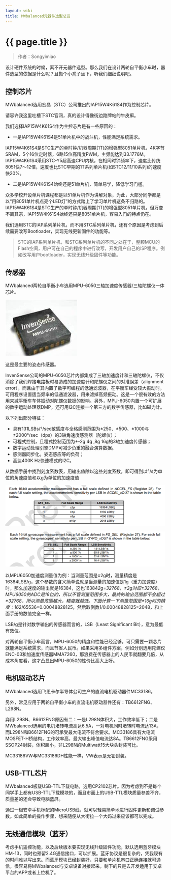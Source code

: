 ```yaml
---
layout: wiki
title: MWbalanced元器件选型总览
---
```


# {{ page.title }}

> 作者：Songyimiao

设计硬件系统的时候，离不开元器件选型。那么我们在设计两轮自平衡小车时，器件选型的依据是什么呢？且搬个小凳子坐下，听我们细细说明吧。

## 控制芯片

MWbalanced选用宏晶（STC）公司推出的IAP15W4K61S4作为控制芯片。

请容许我这里吐槽下STC官网，真的设计得像街边路牌帖的牛皮癣。

我们选择IAP15W4K61S4作为主控芯片是有一些原因的：

* 一是IAP15W4K61S4是51单片机中的战斗机，性能满足系统需求。

IAP15W4K61S4是STC生产的单时钟/机器周期(1T)的增强型8051单片机，4K字节SRAM，5个16位定时器，6路15位高精度PWM，主频能达到33.1776M。IAP15W4K61S4采用STC-Y5超高速CPU内核，在相同时钟频率下，速度比传统8051快7～12倍，速度也比STC早期的1T系列单片机(如STC12/11/10系列)的速度快20%。

* 二是IAP15W4K61S4始终还是51单片机，简单易学，降低学习门槛。

众多学校开设单片机课程都是以51单片机作为讲解对象，为此，大部分同学都是以“用8051单片机点亮个LED灯”的方式踏上了学习单片机这条不归路的。IAP15W4K61S4是STC生产的单时钟/机器周期(1T)的增强型8051单片机，但万变不离其宗，IAP15W4K61S4始终还只是8051单片机，容易入门的特点仍在。

我们选用STC的IAP系列单片机，而不用STC系列单片机，还有个原因是考虑到后续需要改写Bootloader，实现无线更新固件的功能等。

>STC的IAP系列单片机，和STC系列单片机的不同之处在于，整颗MCU的Flash空间，用户可在自己的程序中进行改写，开发用户自己的ISP程序。例如改写用户bootloader，实现无线升级固件等功能。


## 传感器

MWbalanced两轮自平衡小车选用MPU-6050三轴加速度传感器/三轴陀螺仪一体芯片。

![mpu6050](/img/wiki/devices-selection-03.png)

这是最主要的姿态传感器。

InvenSense公司的MPU-6050芯片内部集成了三轴加速度计和三轴陀螺仪，不仅消除了我们焊接电路板时易造成的加速度计和陀螺仪之间的对准误差（alignment error），而且由于其内置了数字可编程的低通滤波器，在平衡车经受较大振动时，可用程序设置适当频率的低通滤波器，用来滤掉高频振动。这是一个很有效的方法用来减平衡车车体振动对陀螺仪数据的影响。另外，MPU-6050内置一个可扩展的数字运动处理器DMP，还可用I2C连接一个第三方的数字传感器，比如磁力计。


以下列出部分特征：

* 具有131LSBs/°/sec敏感度与全格感测范围为±250、±500、±1000与±2000°/sec（dps）的3轴角速度感测器（陀螺仪）；
* 可程式控制，且程式控制范围为+-2g 4g ,8g 16g的3轴加速度传感器；
* 数字运动处理引擎DMP可减少负重的融合演算数据。
* 感测器同步化。姿态感应等的负荷；
* 高达400K Hz快速模式的I2C。

从数据手册中找到刻度系数表，用输出值除以这些刻度系数，即可得到以°/s为单位的角速度值和以g为单位的加速度值

![](/img/wiki/devices-selection-01.png)

![](/img/wiki/devices-selection-02.png)

以MPU6050加速度测量值为例：当测量范围是±2g时，测量精度是16384LSB/g，这个参数的含义简单说就是当测量的加速值是1g（重力加速度）时，那么加速度的输出就是16384，这也16384*2g=32768，±2g对应±32768，MPU6050的ADC是16位的，所以不管测量范围多大，最终的输出范围都不会超过±32768，所以测量范围越大，精度就越低。下面计算一下测量范围是±16g时的精度：16*2/65536=0.00048828125，然后取倒数1/0.00048828125=2048，和上面手册的数值完全一样。

LSB/g是针对数字输出的传感器而言的，LSB（Least Significant Bit），意为最低有效位。

对两轮自平衡小车而言，MPU-6050的精度和性能已经足够，可只需要一颗芯片就能满足系统需求，而且节省人民币。如果采用多组件方案，例如分别选用陀螺仪ENC-03和加速度传感器MMA7260，那浪费在传感器上的人民币就翻要几倍，从成本角度看，这才凸显出MPU-6050的性价比高大上呀。

## 电机驱动芯片

MWbalanced选用飞思卡尔半导体公司生产的直流电机驱动器件MC33186。

另外，常见应用于两轮自平衡小车的直流电机驱动器件还有：TB6612FNG、L298N。

弃用L298N、B6612FNG原因有二：一是L298N体积大，工作效率低下；二是MWbalanced选用的电机堵转电流高达6.5A，一对电机同时堵转时电流达13A，而L298N和B6612FNG的可承受最大电流不符合要求。MC33186具有大电流MOSFET-H桥结构，工作效率高，最大输出峰值电流达8A。TB6612FNG采用SSOP24封装，体积超小，非L298N的Multiwatt15大块头封装可比。

MC33186VW与MC33186DH性能一样，VW表示是无铅封装。

## USB-TTL芯片

MWbalanced板载USB-TTL下载电路，选用CP2102芯片。因为考虑到不是每个同学手上都有USB-TTL下载模块的，而且市面上的USB-TTL模块质量参差不齐，质量差的还会导致电脑蓝屏。

通过一根安卓手机标配的MicroUSB线，就可以轻易简单地进行固件更新和调试参数。如此简单的操作步骤，想来随便从大街拉一个大妈过来应该都可以完成。

## 无线通信模块（蓝牙）

考虑手机遥控功能，以及后续版本要实现无线升级固件功能，默认选用蓝牙模块HM-13，同时也预留2.4G通信接口，可以扩展。蓝牙协议是很复杂的，凭我现有的时间难以写出来。而蓝牙模块已经封装好，只要和单片机串口正确连接就可通信，很容易将MWbalanced与安卓设备对接起来。剩下的只是去开发适用于安卓平台的APP或者上位机了。


